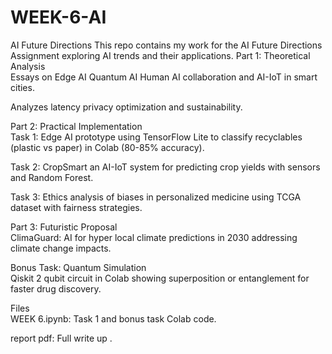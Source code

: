# WEEK-6-AI

AI Future Directions 
This repo contains my work for the AI Future Directions Assignment exploring AI trends and their applications.
Part 1: Theoretical Analysis  
Essays on Edge AI Quantum AI Human AI collaboration and AI-IoT in smart cities.  

Analyzes latency privacy optimization and sustainability.

Part 2: Practical Implementation  
Task 1: Edge AI prototype using TensorFlow Lite to classify recyclables (plastic vs paper) in Colab (80-85% accuracy).  

Task 2: CropSmart an AI-IoT system for predicting crop yields with sensors and Random Forest.  

Task 3: Ethics analysis of biases in personalized medicine using TCGA dataset with fairness strategies.

Part 3: Futuristic Proposal  
ClimaGuard: AI for hyper local climate predictions in 2030 addressing climate change impacts.

Bonus Task: Quantum Simulation  
Qiskit 2 qubit circuit in Colab showing superposition or entanglement for faster drug discovery.

Files  
WEEK 6.ipynb: Task 1 and bonus task Colab code.  

report pdf: Full write up .  


